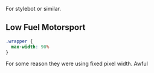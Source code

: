 For stylebot or similar.

## Low Fuel Motorsport
``` css
.wrapper {
  max-width: 90%
}
```
For some reason they were using fixed pixel width. Awful
